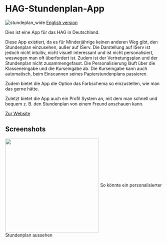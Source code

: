 # HAG-Stundenplan-App

![stundeplan_wide](https://user-images.githubusercontent.com/34373974/132096176-e38f8157-3571-4f8a-9582-b62a21d34f8b.png)
[English version](README-eng.md)

Dies ist eine App für das HAG in Deutschland.

Diese App existiert, da es für Minderjährige keinen anderen Weg gibt, den Stundenplan einzusehen, außer auf IServ.
Die Darstellung auf IServ ist jedoch nicht intuitiv, nicht visuell interessant und ist nicht personalisiert, weswegen man oft überfordert ist.
Zudem ist der Vertretungsplan und der Stundenplan nicht zusammengefasst.
Die Personalisierung läuft über die Klasseneingabe und die Kurseingabe ab.
Die Kurseingabe kann auch automatisch, beim Einscannen seines Papierstundenplans passieren.

Zudem bietet die App die Option das Farbschema so einzustellen, wie man das gerne hätte.

Zuletzt bietet die App auch ein Profil System an, mit dem man schnell und bequem z. B. den Stundenplan von einem Freund anschauen kann.

[Zur Website](https://redstonemedia.github.io/HAG-Timetable-App/)

## Screenshots
<img src="https://user-images.githubusercontent.com/34373974/133384650-2ffb86c5-79d9-45d9-8b6f-ffb8cf1e5206.jpeg" width="300" align="center">
So könnte ein personalisierter Stundenplan aussehen

